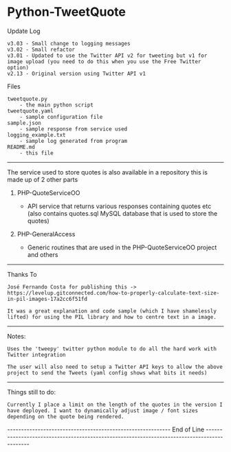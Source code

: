 # Python-TweetQuote

Update Log

    v3.03 - Small change to logging messages
    v3.02 - Small refactor
    v3.01 - Updated to use the Twitter API v2 for tweeting but v1 for image upload (you need to do this when you use the Free Twitter option)
    v2.13 - Original version using Twitter API v1

Files

    tweetquote.py
        - the main python script
    tweetquote.yaml
        - sample configuration file
    sample.json
        - sample response from service used
    logging_example.txt
        - sample log generated from program
    README.md
        - this file

--------------------------------------------------------------------------------------------------------------------------------------------------------------------

The service used to store quotes is also available in a repository this is made up of 2 other parts

1. PHP-QuoteServiceOO
    - API service that returns various responses containing quotes etc (also contains quotes.sql MySQL database that is used to store the quotes)
    
2. PHP-GeneralAccess 
    - Generic routines that are used in the PHP-QuoteServiceOO project and others

--------------------------------------------------------------------------------------------------------------------------------------------------------------------

Thanks To

    José Fernando Costa for publishing this -> https://levelup.gitconnected.com/how-to-properly-calculate-text-size-in-pil-images-17a2cc6f51fd

    It was a great explanation and code sample (which I have shamelessly lifted) for using the PIL library and how to centre text in a image.

--------------------------------------------------------------------------------------------------------------------------------------------------------------------

Notes:
    
    Uses the 'tweepy' twitter python module to do all the hard work with Twitter integration

    The user will also need to setup a Twitter API keys to allow the above project to send the Tweets (yaml config shows what bits it needs)

--------------------------------------------------------------------------------------------------------------------------------------------------------------------

Things still to do:

    Currently I place a limit on the length of the quotes in the version I have deployed. I want to dynamically adjust image / font sizes depending on the quote being rendered.

----------------------------------------------------------- End of Line --------------------------------------------------------------------------------------------

